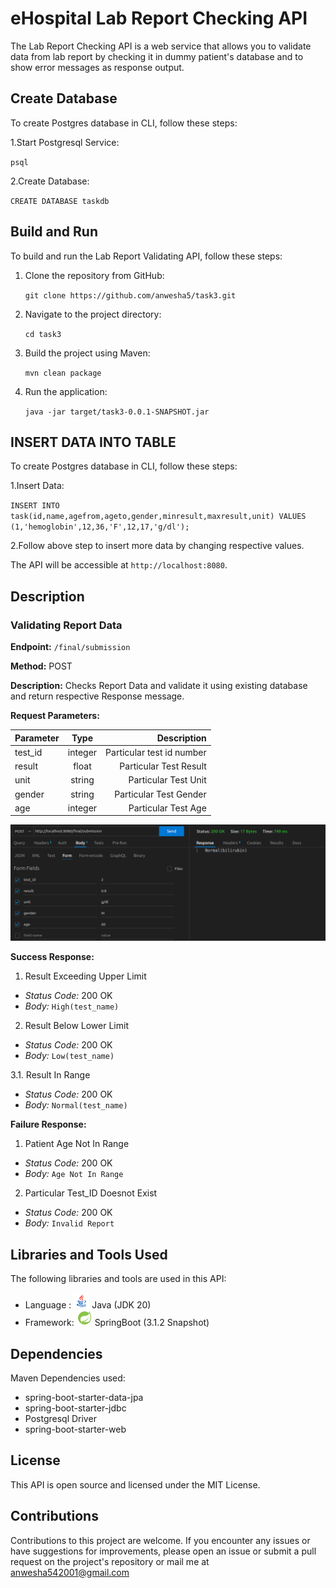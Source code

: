 # eHospital Lab Report Checking API
The Lab Report Checking API is a web service that allows you to validate data from lab report by checking it in dummy patient's database and to show error messages as response output.

## Create Database
To create Postgres database in CLI, follow these steps:

1.Start Postgresql Service:

   `psql `

2.Create Database:

   `CREATE DATABASE taskdb `

## Build and Run
To build and run the Lab Report Validating API, follow these steps:

1. Clone the repository from GitHub:
   
   `git clone https://github.com/anwesha5/task3.git `
   
2. Navigate to the project directory:
   
   `cd task3`
   
3. Build the project using Maven:
   
   `mvn clean package`
   
4. Run the application:
   
   `java -jar target/task3-0.0.1-SNAPSHOT.jar`
   
## INSERT DATA INTO TABLE
To create Postgres database in CLI, follow these steps:

1.Insert Data:

   `INSERT INTO task(id,name,agefrom,ageto,gender,minresult,maxresult,unit) VALUES (1,'hemoglobin',12,36,'F',12,17,'g/dl'); `

2.Follow above step to insert more data by changing respective values.

The API will be accessible at `http://localhost:8080`.

## Description
### Validating Report Data
**Endpoint:** `/final/submission`

**Method:** POST

**Description:** Checks Report Data and validate it using existing database and return respective Response message.

**Request Parameters:**

| Parameter   |      Type      |           Description          |
|-------------|:--------------:|-------------------------------:|
|  test_id    |     integer    |      Particular test id number |
|  result     |     float      |      Particular Test Result    |
|  unit       |     string     |      Particular Test Unit      |
|  gender     |     string     |      Particular Test Gender    |
|  age        |     integer    |      Particular Test Age       |

<center>
<img src="./images/image.png" alt="thunderclient-header">
</center>


**Success Response:**

1. Result Exceeding Upper Limit
- *Status Code:* 200 OK
- *Body:* `High(test_name)`

2. Result Below Lower Limit
- *Status Code:* 200 OK
- *Body:* `Low(test_name)`

3.1. Result In Range
- *Status Code:* 200 OK
- *Body:* `Normal(test_name)`



**Failure Response:**

1. Patient Age Not In Range
- *Status Code:* 200 OK
- *Body:* `Age Not In Range`

2. Particular Test_ID Doesnot Exist
- *Status Code:* 200 OK
- *Body:* `Invalid Report`




## Libraries and Tools Used

The following libraries and tools are used in this API:
- Language : <img src="./images/icons8-java-48.png" height=25> Java (JDK 20) 
- Framework: <img src="./images/icons8-spring-boot-48.png" height=25> SpringBoot (3.1.2 Snapshot) 

## Dependencies
Maven Dependencies used:
- spring-boot-starter-data-jpa
- spring-boot-starter-jdbc
- Postgresql Driver
- spring-boot-starter-web


## License
This API is open source and licensed under the MIT License.


## Contributions
Contributions to this project are welcome. If you encounter any issues or have suggestions for improvements, please open an issue or submit a pull request on the project's repository or mail me at anwesha542001@gmail.com
